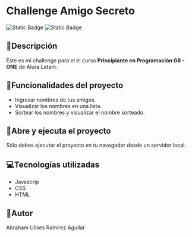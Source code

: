 # Challenge Amigo Secreto

![Static Badge](https://img.shields.io/badge/status-in_development-blue) ![Static Badge](https://img.shields.io/badge/release-date_march-blue)

## 📝Descripción
Este es mi challenge para el el curso **Principiante en Programación G8 - ONE** de Alura Latam. 

## 🔨Funcionalidades del proyecto
- Ingresar nombres de tus amigos.
- Visualizar los nombres en una lista.
- Sortear los nombres y visualizar el nombre sorteado.

## 📁Abre y ejecuta el proyecto
Sólo debes ejecutar el proyecto en tu navegador desde un servidor local.

## 💻Tecnologías utilizadas
- Javascrip
- CSS
- HTML

## 🧍Autor
Abraham Ulises Ramírez Aguilar
